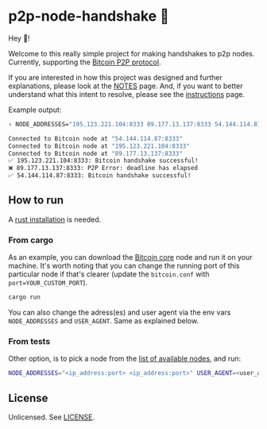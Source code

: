 # p2p-node-handshake 🤝

Hey 👋!

Welcome to this really simple project for making handshakes to p2p nodes. Currently, supporting the [Bitcoin P2P protocol](https://github.com/bitcoinbook/bitcoinbook/blob/develop/ch08.asciidoc#network_handshake).

If you are interested in how this project was designed and further explanations, please look at the [NOTES](NOTES.md) page. And, if you want to better understand what this intent to resolve, please see the [instructions](instructions.md) page.

Example output:

```bash
› NODE_ADDRESSES="195.123.221.104:8333 89.177.13.137:8333 54.144.114.87:8333" USER_AGENT="/Satoshi:25.0.0/" cargo run

Connected to Bitcoin node at "54.144.114.87:8333"
Connected to Bitcoin node at "195.123.221.104:8333"
Connected to Bitcoin node at "89.177.13.137:8333"
✅ 195.123.221.104:8333: Bitcoin handshake successful!
❌ 89.177.13.137:8333: P2P Error: deadline has elapsed
✅ 54.144.114.87:8333: Bitcoin handshake successful!
```

## How to run

A [rust installation](https://rustup.rs/) is needed.

### From cargo

As an example, you can download the [Bitcoin core](https://bitcoincore.org/en/download/) node and run it on your machine. It's worth noting that you can change the running port of this particular node if that's clearer (update the `bitcoin.conf` with `port=YOUR_CUSTOM_PORT`).

```bash
cargo run
```

You can also change the adress(es) and user agent via the env vars `NODE_ADDRESSES` and `USER_AGENT`. Same as explained below.

### From tests

Other option, is to pick a node from the [list of available nodes](https://bitnodes.io/), and run:

```bash
NODE_ADDRESSES="<ip_address:port> <ip_address:port>" USER_AGENT=<user_agent> cargo test
```

## License

Unlicensed. See [LICENSE](LICENSE).
